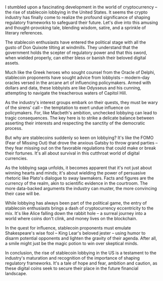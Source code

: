 I stumbled upon a fascinating development in the world of cryptocurrency – the rise of stablecoin lobbying in the United States. It seems the crypto industry has finally come to realize the profound significance of shaping regulatory frameworks to safeguard their future. Let's dive into this amusing and thought-provoking tale, blending wisdom, satire, and a sprinkle of literary references. 

The stablecoin enthusiasts have entered the political stage with all the gusto of Don Quixote tilting at windmills. They understand that the government holds the scepter of regulatory power and that this sword, when wielded properly, can either bless or banish their beloved digital assets.

Much like the Greek heroes who sought counsel from the Oracle of Delphi, stablecoin proponents have sought advice from lobbyists – modern-day oracles versed in the arcane art of influencing policymakers. Armed with dollars and data, these lobbyists are like Odysseus and his cunning, attempting to navigate the treacherous waters of Capitol Hill.

As the industry's interest groups embark on their quests, they must be wary of the sirens' call – the temptation to exert undue influence on policymakers. For, like Macbeth's ambition, unchecked lobbying can lead to tragic consequences. The key here is to strike a delicate balance between asserting their interests and respecting the sanctity of the democratic process.

But why are stablecoins suddenly so keen on lobbying? It's like the FOMO (Fear of Missing Out) that drove the anxious Gatsby to throw grand parties – they fear missing out on the favorable regulations that could make or break their fortunes. It's all about survival in this cutthroat world of digital currencies.

As the lobbying saga unfolds, it becomes apparent that it's not just about winning hearts and minds; it's about wielding the power of persuasive rhetoric like Plato's dialogue to sway lawmakers. Facts and figures are the currency of the realm, akin to scientific evidence in the courtroom. The more data-backed arguments the industry can muster, the more convincing their case will be.

While lobbying has always been part of the political game, the entry of stablecoin enthusiasts brings a dash of cryptocurrency eccentricity to the mix. It's like Alice falling down the rabbit hole – a surreal journey into a world where coins don't clink, and money lives on the blockchain.

In the quest for influence, stablecoin proponents must emulate Shakespeare's wise fool – King Lear's beloved jester – using humor to disarm potential opponents and lighten the gravity of their agenda. After all, a smile might just be the magic potion to win over skeptical minds.

In conclusion, the rise of stablecoin lobbying in the US is a testament to the industry's maturation and recognition of the importance of shaping regulatory frameworks. It's a tale of hope and fear, ambition and caution, as these digital coins seek to secure their place in the future financial landscape.

